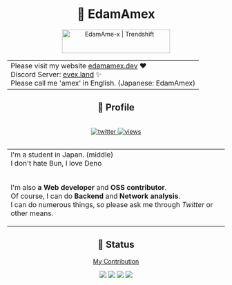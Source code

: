 <h1 align="center">🚀 EdamAmex</h1>  
<div align="center">

<div style="text-align: center;">
  <table style="margin: 0 auto;">
          <a href="https://twitter.com/amex2189" target="_blank"><img src="https://trendshift.io/api/badge/developers/6698" alt="EdamAme-x | Trendshift" style="width: 250px; height: 55px;" width="250" height="55"/></a>
  </table>
</div>

</div>

<div align="center">
  <table>
    <td style="margin: auto 0;">
      Please visit my website <a href="https://edamamex.dev/">edamamex.dev</a> ❤ <br />
      Discord Server: <a href="https://evex.land">evex.land</a> ✨ <br />
      Please call me 'amex' in English. (Japanese: EdamAmex) 
    </td>
  </table>
</div>

<div align="center">
<h2>📇 Profile</h2><br/>
  <div align="center">
  <table>
      <a href="https://twitter.com/amex2189">
        <img src="https://img.shields.io/twitter/follow/amex2189?style=social" alt="twitter" />
      </a>
      <a href="https://twitter.com/amex2189">
        <img src="https://komarev.com/ghpvc/?username=EdamAme-x&color=lightgrey" alt="views" />
      </a>
  </table>
</div>

<table style="margin: 0 auto;">
<td>
I'm a student in Japan. (middle)  <br/>
I don't hate Bun, I love Deno<br/><br/>

I'm also **a Web developer** and **OSS contributor**.  <br/>
Of course, I can do **Backend** and **Network analysis**.  <br/>
I can do numerous things, so please ask me through *Twitter* or other means.   <br/>
</td>
</table>

<h2>🚦 Status</h2>

<div align="center">
  <a href="https://github-contributor-stats.vercel.app/api?username=EdamAme-x&limit=5&theme=dark&combine_all_yearly_contributions=false">My Contribution</a>
</div>

![](http://github-profile-summary-cards.vercel.app/api/cards/most-commit-language?username=EdamAme-x&theme=2077)
![](http://github-profile-summary-cards.vercel.app/api/cards/repos-per-language?username=EdamAme-x&theme=aura_dark)
![](http://github-profile-summary-cards.vercel.app/api/cards/productive-time?username=EdamAme-x&theme=aura_dark&utcOffset=8)
![](http://github-profile-summary-cards.vercel.app/api/cards/stats?username=EdamAme-x&theme=2077)
</div>

